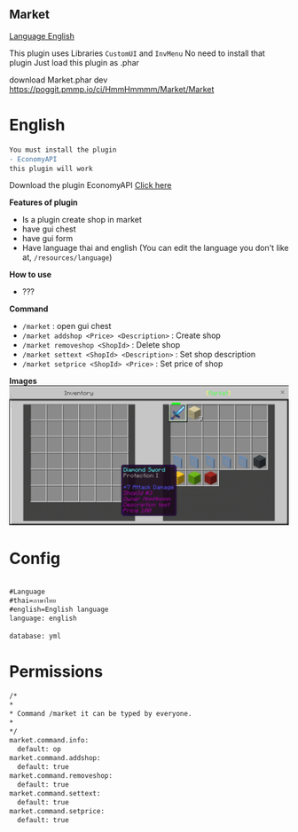 ## Market


[Language English](#english)

This plugin uses Libraries `CustomUI` and `InvMenu` No need to install that plugin
Just load this plugin as .phar

download Market.phar dev https://poggit.pmmp.io/ci/HmmHmmmm/Market/Market


# English

```diff
You must install the plugin
- EconomyAPI
this plugin will work
```

Download the plugin EconomyAPI [Click here](https://poggit.pmmp.io/p/economyapi)


**Features of plugin**<br>
- Is a plugin create shop in market
- have gui chest
- have gui form
- Have language thai and english (You can edit the language you don't like at, `/resources/language`)


**How to use**<br>
- ???


**Command**<br>
- `/market` : open gui chest
- `/market addshop <Price> <Description>` : Create shop
- `/market removeshop <ShopId>` : Delete shop
- `/market settext <ShopId> <Description>` : Set shop description
- `/market setprice <ShopId> <Price>` : Set price of shop


**Images**<br>
![1](https://github.com/HmmHmmmm/Market/blob/master/images/1.1/1.jpg)


# Config
```

#Language
#thai=ภาษาไทย
#english=English language
language: english

database: yml

```
  

# Permissions
```
/*
*
* Command /market it can be typed by everyone.
*
*/
market.command.info:
  default: op
market.command.addshop:
  default: true
market.command.removeshop:
  default: true
market.command.settext:
  default: true
market.command.setprice:
  default: true
```


